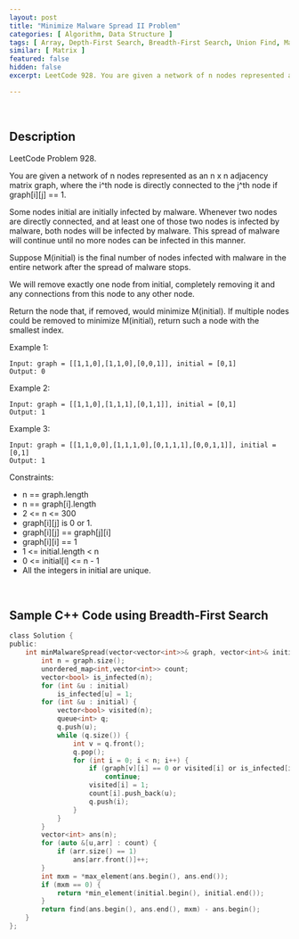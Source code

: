 ```yaml
---
layout: post
title: "Minimize Malware Spread II Problem"
categories: [ Algorithm, Data Structure ]
tags: [ Array, Depth-First Search, Breadth-First Search, Union Find, Matrix ]
similar: [ Matrix ]
featured: false
hidden: false
excerpt: LeetCode 928. You are given a network of n nodes represented as an n x n adjacency matrix graph, where the i^th node is directly connected to the j^th node if graph[i][j] == 1.

---
```


<br />

## Description

LeetCode Problem 928.

You are given a network of n nodes represented as an n x n adjacency matrix graph, where the i^th node is directly connected to the j^th node if graph[i][j] == 1.

Some nodes initial are initially infected by malware. Whenever two nodes are directly connected, and at least one of those two nodes is infected by malware, both nodes will be infected by malware. This spread of malware will continue until no more nodes can be infected in this manner.

Suppose M(initial) is the final number of nodes infected with malware in the entire network after the spread of malware stops.

We will remove exactly one node from initial, completely removing it and any connections from this node to any other node.

Return the node that, if removed, would minimize M(initial). If multiple nodes could be removed to minimize M(initial), return such a node with the smallest index.

Example 1:
```
Input: graph = [[1,1,0],[1,1,0],[0,0,1]], initial = [0,1]
Output: 0
```

Example 2:
```
Input: graph = [[1,1,0],[1,1,1],[0,1,1]], initial = [0,1]
Output: 1
```

Example 3:
```
Input: graph = [[1,1,0,0],[1,1,1,0],[0,1,1,1],[0,0,1,1]], initial = [0,1]
Output: 1
```

Constraints:
* n == graph.length
* n == graph[i].length
* 2 <= n <= 300
* graph[i][j] is 0 or 1.
* graph[i][j] == graph[j][i]
* graph[i][i] == 1
* 1 <= initial.length < n
* 0 <= initial[i] <= n - 1
* All the integers in initial are unique.

<br />

## Sample C++ Code using Breadth-First Search 


```c
class Solution {
public:
    int minMalwareSpread(vector<vector<int>>& graph, vector<int>& initial) {
        int n = graph.size();
        unordered_map<int,vector<int>> count;
        vector<bool> is_infected(n);
        for (int &u : initial)
            is_infected[u] = 1;
        for (int &u : initial) {
            vector<bool> visited(n);
            queue<int> q;
            q.push(u);
            while (q.size()) {
                int v = q.front();
                q.pop();
                for (int i = 0; i < n; i++) {
                    if (graph[v][i] == 0 or visited[i] or is_infected[i])
                        continue;
                    visited[i] = 1;
                    count[i].push_back(u);
                    q.push(i);
                }
            }
        }
        vector<int> ans(n);
        for (auto &[u,arr] : count) {
            if (arr.size() == 1)
                ans[arr.front()]++;
        }
        int mxm = *max_element(ans.begin(), ans.end());  
        if (mxm == 0) {
            return *min_element(initial.begin(), initial.end());
        }
        return find(ans.begin(), ans.end(), mxm) - ans.begin();
    }
};
```


